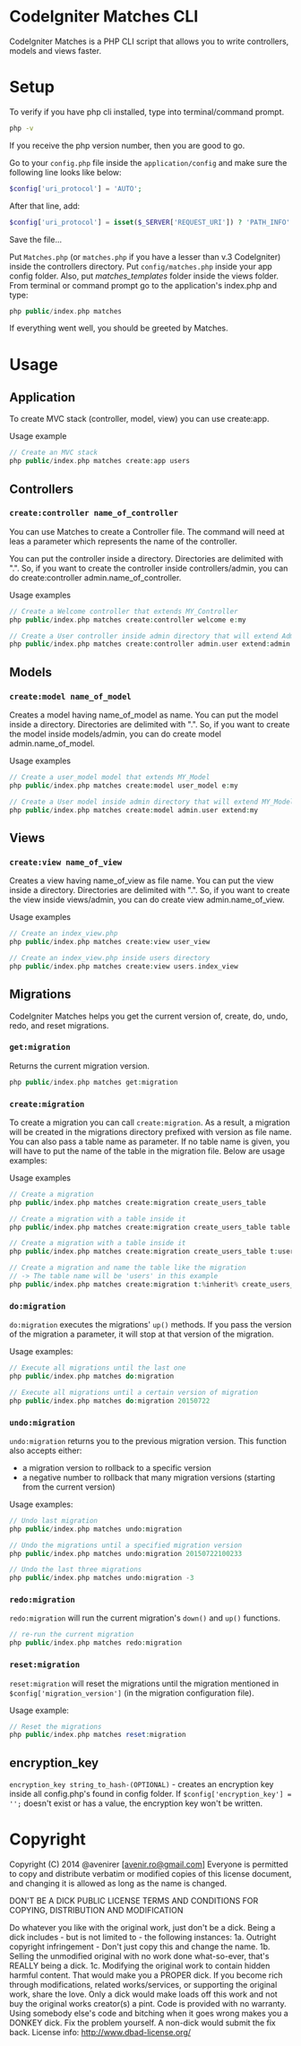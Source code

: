 # CodeIgniter Matches CLI

CodeIgniter Matches is a PHP CLI script that allows you to write controllers, models and views faster.

# Setup

To verify if you have php cli installed, type into terminal/command prompt.

```sh
php -v
```

If you receive the php version number, then you are good to go.

Go to your `config.php` file inside the `application/config` and make sure the following line looks like below:

```php
$config['uri_protocol'] = 'AUTO';
```

After that line, add:

```php
$config['uri_protocol'] = isset($_SERVER['REQUEST_URI']) ? 'PATH_INFO' : 'CLI';
```

Save the file...

Put `Matches.php` (or `matches.php` if you have a lesser than v.3 CodeIgniter) inside the controllers directory. Put `config/matches.php` inside your app config folder. Also, put _matches_templates_ folder inside the views folder.
From terminal or command prompt go to the application's index.php and type:

```php
php public/index.php matches
```

If everything went well, you should be greeted by Matches.

# Usage

## Application

To create MVC stack (controller, model, view) you can use create:app.

Usage example

```php
// Create an MVC stack
php public/index.php matches create:app users
```

## Controllers

### `create:controller name_of_controller`

You can use Matches to create a Controller file. The command will need at leas a parameter which represents the name of the controller.

You can put the controller inside a directory. Directories are delimited with ".". So, if you want to create the controller inside controllers/admin, you can do create:controller admin.name_of_controller.

Usage examples

```php
// Create a Welcome controller that extends MY_Controller
php public/index.php matches create:controller welcome e:my

// Create a User controller inside admin directory that will extend Admin_Controller
php public/index.php matches create:controller admin.user extend:admin
```

## Models

### `create:model name_of_model`

Creates a model having name_of_model as name. You can put the model inside a directory. Directories are delimited with ".". So, if you want to create the model inside models/admin, you can do create model admin.name_of_model.

Usage examples

```php
// Create a user_model model that extends MY_Model
php public/index.php matches create:model user_model e:my

// Create a User model inside admin directory that will extend MY_Model
php public/index.php matches create:model admin.user extend:my
```

## Views

### `create:view name_of_view`

Creates a view having name_of_view as file name. You can put the view inside a directory. Directories are delimited with ".". So, if you want to create the view inside views/admin, you can do create view admin.name_of_view.

Usage examples

```php
// Create an index_view.php
php public/index.php matches create:view user_view

// Create an index_view.php inside users directory
php public/index.php matches create:view users.index_view
```

## Migrations

CodeIgniter Matches helps you get the current version of, create, do, undo, redo, and reset migrations.

### `get:migration`

Returns the current migration version.

```php
php public/index.php matches get:migration
```

### `create:migration`

To create a migration you can call `create:migration`. As a result, a migration will be created in the migrations directory prefixed with version as file name. You can also pass a table name as parameter. If no table name is given, you will have to put the name of the table in the migration file. Below are usage examples:

Usage examples

```php
// Create a migration
php public/index.php matches create:migration create_users_table

// Create a migration with a table inside it
php public/index.php matches create:migration create_users_table table:users

// Create a migration with a table inside it
php public/index.php matches create:migration create_users_table t:users

// Create a migration and name the table like the migration
// -> The table name will be 'users' in this example
php public/index.php matches create:migration t:%inherit% create_users_table
```

### `do:migration`

`do:migration` executes the migrations' `up()` methods. If you pass the version of the migration a parameter, it will stop at that version of the migration.

Usage examples:

```php
// Execute all migrations until the last one
php public/index.php matches do:migration

// Execute all migrations until a certain version of migration
php public/index.php matches do:migration 20150722
```

### `undo:migration`

`undo:migration` returns you to the previous migration version. This function also accepts either:

- a migration version to rollback to a specific version
- a negative number to rollback that many migration versions (starting from the current version)

Usage examples:

```php
// Undo last migration
php public/index.php matches undo:migration

// Undo the migrations until a specified migration version
php public/index.php matches undo:migration 20150722100233

// Undo the last three migrations
php public/index.php matches undo:migration -3
```

### `redo:migration`

`redo:migration` will run the current migration's `down()` and `up()` functions.

```php
// re-run the current migration
php public/index.php matches redo:migration
```

### `reset:migration`

`reset:migration` will reset the migrations until the migration mentioned in `$config['migration_version']` (in the migration configuration file).

Usage example:

```php
// Reset the migrations
php public/index.php matches reset:migration
```

## encryption_key

`encryption_key string_to_hash-(OPTIONAL)` - creates an encryption key inside all config.php's found in config folder. If `$config['encryption_key'] = '';` doesn't exist or has a value, the encryption key won't be written.

# Copyright

Copyright (C) 2014 @avenirer [avenir.ro@gmail.com]
Everyone is permitted to copy and distribute verbatim or modified copies of this license document, and changing it is allowed as long as the name is changed.

DON'T BE A DICK PUBLIC LICENSE TERMS AND CONDITIONS FOR COPYING, DISTRIBUTION AND MODIFICATION

Do whatever you like with the original work, just don't be a dick.
Being a dick includes - but is not limited to - the following instances:
1a. Outright copyright infringement - Don't just copy this and change the name.
1b. Selling the unmodified original with no work done what-so-ever, that's REALLY being a dick.
1c. Modifying the original work to contain hidden harmful content. That would make you a PROPER dick.
If you become rich through modifications, related works/services, or supporting the original work, share the love. Only a dick would make loads off this work and not buy the original works creator(s) a pint.
Code is provided with no warranty.
Using somebody else's code and bitching when it goes wrong makes you a DONKEY dick.
Fix the problem yourself. A non-dick would submit the fix back.
License info: http://www.dbad-license.org/
